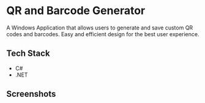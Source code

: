 # QR and Barcode Generator

A Windows Application that allows users to generate and save custom QR codes and barcodes. Easy and efficient design for the best user experience.

## Tech Stack

+ C#
+ .NET


## Screenshots

